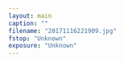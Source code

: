 ```yaml
---
layout: main
caption: ""
filename: "20171116221909.jpg"
fstop: "Unknown"
exposure: "Unknown"
---
```

